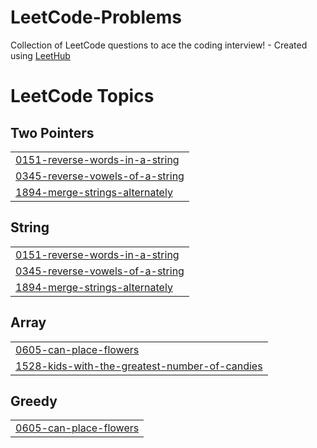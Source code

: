 # LeetCode-Problems
Collection of LeetCode questions to ace the coding interview! - Created using [LeetHub](https://github.com/QasimWani/LeetHub)

<!---LeetCode Topics Start-->
# LeetCode Topics
## Two Pointers
|  |
| ------- |
| [0151-reverse-words-in-a-string](https://github.com/khadija267/LeetCode-Problems/tree/master/0151-reverse-words-in-a-string) |
| [0345-reverse-vowels-of-a-string](https://github.com/khadija267/LeetCode-Problems/tree/master/0345-reverse-vowels-of-a-string) |
| [1894-merge-strings-alternately](https://github.com/khadija267/LeetCode-Problems/tree/master/1894-merge-strings-alternately) |
## String
|  |
| ------- |
| [0151-reverse-words-in-a-string](https://github.com/khadija267/LeetCode-Problems/tree/master/0151-reverse-words-in-a-string) |
| [0345-reverse-vowels-of-a-string](https://github.com/khadija267/LeetCode-Problems/tree/master/0345-reverse-vowels-of-a-string) |
| [1894-merge-strings-alternately](https://github.com/khadija267/LeetCode-Problems/tree/master/1894-merge-strings-alternately) |
## Array
|  |
| ------- |
| [0605-can-place-flowers](https://github.com/khadija267/LeetCode-Problems/tree/master/0605-can-place-flowers) |
| [1528-kids-with-the-greatest-number-of-candies](https://github.com/khadija267/LeetCode-Problems/tree/master/1528-kids-with-the-greatest-number-of-candies) |
## Greedy
|  |
| ------- |
| [0605-can-place-flowers](https://github.com/khadija267/LeetCode-Problems/tree/master/0605-can-place-flowers) |
<!---LeetCode Topics End-->